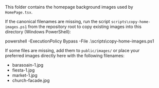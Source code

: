 This folder contains the homepage background images used by `HomePage.tsx`.

If the canonical filenames are missing, run the script `scripts\copy-home-images.ps1` from the repository root to copy existing images into this directory (Windows PowerShell):

powershell -ExecutionPolicy Bypass -File .\\scripts\\copy-home-images.ps1

If some files are missing, add them to `public/images/` or place your preferred images directly here with the following filenames:

- barasoain-1.jpg
- fiesta-1.jpg
- market-1.jpg
- church-facade.jpg
